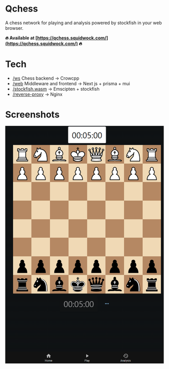 # Qchess

A chess network for playing and analysis powered by stockfish in your web browser.

**🔥 Available at [https://qchess.squidwock.com/](https://qchess.squidwock.com/) 🔥**

# Tech

* [/ws](/ws) Chess backend -> Crowcpp
* [/web](/web) Middleware and frontend -> Next js + prisma + mui
* [/stockfish.wasm](/stockfish.wasm) -> Emscipten + stockfish
* [/reverse-proxy](/reverse-proxy) -> Nginx

# Screenshots

![Image](.github/1.png)